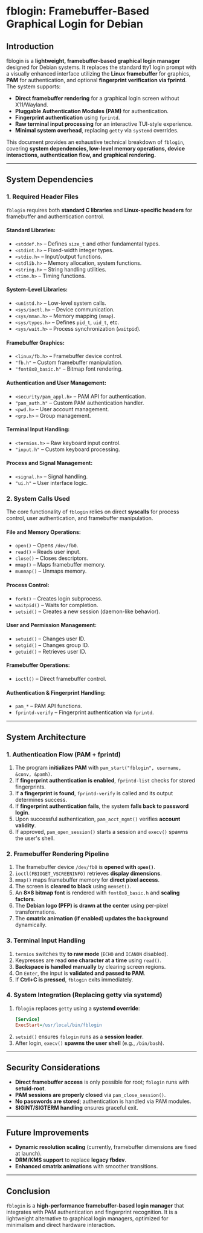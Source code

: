 # fblogin: Framebuffer-Based Graphical Login for Debian

## **Introduction**

fblogin is a **lightweight, framebuffer-based graphical login manager** designed for Debian systems. It replaces the standard tty1 login prompt with a visually enhanced interface utilizing the **Linux framebuffer** for graphics, **PAM** for authentication, and optional **fingerprint verification via fprintd**. The system supports:

- **Direct framebuffer rendering** for a graphical login screen without X11/Wayland.
- **Pluggable Authentication Modules (PAM)** for authentication.
- **Fingerprint authentication** using `fprintd`.
- **Raw terminal input processing** for an interactive TUI-style experience.
- **Minimal system overhead**, replacing `getty` via `systemd` overrides.

This document provides an exhaustive technical breakdown of `fblogin`, covering **system dependencies, low-level memory operations, device interactions, authentication flow, and graphical rendering.**

---

## **System Dependencies**

### **1. Required Header Files**

`fblogin` requires both **standard C libraries** and **Linux-specific headers** for framebuffer and authentication control.

#### **Standard Libraries:**
- `<stddef.h>` – Defines `size_t` and other fundamental types.
- `<stdint.h>` – Fixed-width integer types.
- `<stdio.h>` – Input/output functions.
- `<stdlib.h>` – Memory allocation, system functions.
- `<string.h>` – String handling utilities.
- `<time.h>` – Timing functions.

#### **System-Level Libraries:**
- `<unistd.h>` – Low-level system calls.
- `<sys/ioctl.h>` – Device communication.
- `<sys/mman.h>` – Memory mapping (`mmap`).
- `<sys/types.h>` – Defines `pid_t`, `uid_t`, etc.
- `<sys/wait.h>` – Process synchronization (`waitpid`).

#### **Framebuffer Graphics:**
- `<linux/fb.h>` – Framebuffer device control.
- `"fb.h"` – Custom framebuffer manipulation.
- `"font8x8_basic.h"` – Bitmap font rendering.

#### **Authentication and User Management:**
- `<security/pam_appl.h>` – PAM API for authentication.
- `"pam_auth.h"` – Custom PAM authentication handler.
- `<pwd.h>` – User account management.
- `<grp.h>` – Group management.

#### **Terminal Input Handling:**
- `<termios.h>` – Raw keyboard input control.
- `"input.h"` – Custom keyboard processing.

#### **Process and Signal Management:**
- `<signal.h>` – Signal handling.
- `"ui.h"` – User interface logic.

### **2. System Calls Used**

The core functionality of `fblogin` relies on direct **syscalls** for process control, user authentication, and framebuffer manipulation.

#### **File and Memory Operations:**
- `open()` – Opens `/dev/fb0`.
- `read()` – Reads user input.
- `close()` – Closes descriptors.
- `mmap()` – Maps framebuffer memory.
- `munmap()` – Unmaps memory.

#### **Process Control:**
- `fork()` – Creates login subprocess.
- `waitpid()` – Waits for completion.
- `setsid()` – Creates a new session (daemon-like behavior).

#### **User and Permission Management:**
- `setuid()` – Changes user ID.
- `setgid()` – Changes group ID.
- `getuid()` – Retrieves user ID.

#### **Framebuffer Operations:**
- `ioctl()` – Direct framebuffer control.

#### **Authentication & Fingerprint Handling:**
- `pam_*` – PAM API functions.
- `fprintd-verify` – Fingerprint authentication via `fprintd`.

---

## **System Architecture**

### **1. Authentication Flow (PAM + fprintd)**

1. The program **initializes PAM** with `pam_start("fblogin", username, &conv, &pamh)`.
2. If **fingerprint authentication is enabled**, `fprintd-list` checks for stored fingerprints.
3. If **a fingerprint is found**, `fprintd-verify` is called and its output determines success.
4. If **fingerprint authentication fails**, the system **falls back to password login**.
5. Upon successful authentication, `pam_acct_mgmt()` verifies **account validity**.
6. If approved, `pam_open_session()` starts a session and `execv()` spawns the user's shell.

### **2. Framebuffer Rendering Pipeline**

1. The framebuffer device `/dev/fb0` is **opened with `open()`**.
2. `ioctl(FBIOGET_VSCREENINFO)` retrieves **display dimensions**.
3. `mmap()` maps framebuffer memory for **direct pixel access**.
4. The screen is **cleared to black** using `memset()`.
5. An **8×8 bitmap font** is rendered with `font8x8_basic.h` and **scaling factors**.
6. The **Debian logo (PFP) is drawn at the center** using per-pixel transformations.
7. The **cmatrix animation (if enabled) updates the background** dynamically.

### **3. Terminal Input Handling**

1. `termios` switches tty **to raw mode** (`ECHO` and `ICANON` disabled).
2. Keypresses are read **one character at a time** using `read()`.
3. **Backspace is handled manually** by clearing screen regions.
4. On `Enter`, the input is **validated and passed to PAM**.
5. If **Ctrl+C is pressed**, `fblogin` exits immediately.

### **4. System Integration (Replacing getty via systemd)**

1. `fblogin` replaces `getty` using a **systemd override**:
   ```ini
   [Service]
   ExecStart=/usr/local/bin/fblogin
   ```
2. `setsid()` ensures `fblogin` runs as a **session leader**.
3. After login, `execv()` **spawns the user shell** (e.g., `/bin/bash`).

---

## **Security Considerations**

- **Direct framebuffer access** is only possible for root; `fblogin` runs with **setuid-root**.
- **PAM sessions are properly closed** via `pam_close_session()`.
- **No passwords are stored**; authentication is handled via PAM modules.
- **SIGINT/SIGTERM handling** ensures graceful exit.

---

## **Future Improvements**

- **Dynamic resolution scaling** (currently, framebuffer dimensions are fixed at launch).
- **DRM/KMS support** to replace **legacy fbdev**.
- **Enhanced cmatrix animations** with smoother transitions.

---

## **Conclusion**

`fblogin` is a **high-performance framebuffer-based login manager** that integrates with PAM authentication and fingerprint recognition. It is a lightweight alternative to graphical login managers, optimized for minimalism and direct hardware interaction.


